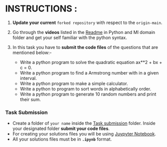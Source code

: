 # INSTRUCTIONS :

1. **Update your current** `forked repository` with respect to the `origin-main`.
2. Go through the **videos** listed in the [Readme](../README.md#Videos-to-follow-) in Python and Ml domain folder and get your self familiar with the python syntax.
3. In this task you have to **submit the code files** of the questions that are mentioned below:-

   - Write a python program to solve the quadratic equation ax**2 + bx + c = 0.
   - Write a python program to find a Armstrong number with in a given interval.
   - Write a python program to make a simple calculator.
   - Write a python to program to sort words in alphabetically order.
   - Write a python program to generate 10 random numbers and print their sum.

### Task Submission

- Create a folder of `your name` inside the [Task submission](./Task%20Submission) folder. Inside your designated folder **submit your code files**.
- For creating your solutions files you will be using [Juypyter Notebook](https://mybinder.org/v2/gh/jupyterlab/jupyterlab-demo/master?urlpath=lab/tree/demo).
- All your solutions files must be in  **`.ipynb`** format.
